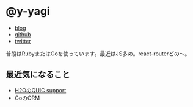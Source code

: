 # @y-yagi

* [blog](http://y-yagi.tumblr.com/)
* [github](https://github.com/y-yagi)
* [twitter](https://twitter.com/y_yagi)

普段はRubyまたはGoを使っています。最近はJS多め。react-routerどの〜。

## 最近気になること

* [H2OのQUIC support](https://github.com/h2o/h2o/pull/1846)
* GoのORM
